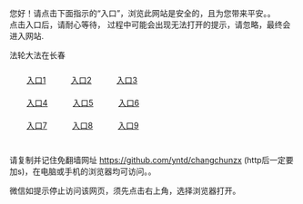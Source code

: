 您好！请点击下面指示的“入口”，浏览此网站是安全的，且为您带来平安。。 <br/>
点击入口后，请耐心等待， 过程中可能会出现无法打开的提示，请忽略，最终会进入网站. </br>

法轮大法在长春<br/>
<div style="padding:10px"><a style="margin:20px" target="_blank" href="https://d1e1cm1k7q59aj.cloudfront.net/2Qpsp?zfqwo" id="ccLink1" rel="nofollow">入口1</a> <a target="_blank" style="margin:20px" href="https://d1vcwwue3jxr3s.cloudfront.net/2Qpsp?nvwqice" id="ccLink2" rel="nofollow">入口2</a> <a style="margin:20px" target="_blank" href="https://d37uovrk1h8z1j.cloudfront.net/2Qpsp?oflkowk" id="ccLink3" rel="nofollow">入口3</a></div>

<div style="padding:10px" ><a style="margin:20px" target="_blank" href="https://d1e1cm1k7q59aj.cloudfront.net/2Qpsp?zfqwo" id="ccLink4" rel="nofollow">入口4</a> <a style="margin:20px" href="https://d1vcwwue3jxr3s.cloudfront.net/2Qpsp?nvwqice" target="_blank" id="ccLink5" rel="nofollow">入口5</a> <a style="margin:20px" href="https://d37uovrk1h8z1j.cloudfront.net/2Qpsp?oflkowk" target="_blank" id="ccLink6" rel="nofollow">入口6</a></div>

<div style="padding:10px"><a style="margin:20px" target="_blank" href="https://d1e1cm1k7q59aj.cloudfront.net/2Qpsp?zfqwo" id="ccLink7" rel="nofollow">入口7</a> <a style="margin:20px" href="https://d1vcwwue3jxr3s.cloudfront.net/2Qpsp?nvwqice" target="_blank" id="ccLink8" rel="nofollow">入口8</a> <a style="margin:20px" target="_blank" href="https://d37uovrk1h8z1j.cloudfront.net/2Qpsp?oflkowk" id="ccLink9" rel="nofollow">入口9</a></div>

<br/>



请复制并记住免翻墙网址 https://github.com/yntd/changchunzx (http后一定要加s)，在电脑或手机的浏览器均可访问。。<br/>

微信如提示停止访问该网页，须先点击右上角，选择浏览器打开。
